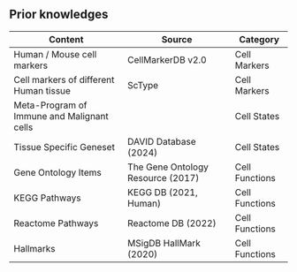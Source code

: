 

## Prior knowledges


| Content                                    | Source                                                                     | Category       |
| ------------------------------------------ | -------------------------------------------------------------------------- | -------------- |
| Human / Mouse cell markers                 | CellMarkerDB v2.0                                    | Cell Markers   |
| Cell markers of different Human tissue     | ScType                                     | Cell Markers   |
| Meta-Program of Immune and Malignant cells |                                            | Cell States    |
| Tissue Specific Geneset                    | DAVID Database (2024)                                    | Cell States    |
| Gene Ontology Items                        | The Gene Ontology Resource (2017) | Cell Functions |
| KEGG Pathways                              | KEGG DB (2021, Human)                               | Cell Functions |
| Reactome Pathways                          | Reactome DB (2022)                                | Cell Functions |
| Hallmarks                                  | MSigDB HallMark (2020)                         | Cell Functions |
